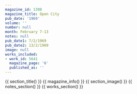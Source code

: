 ```yaml
---
magazine_id: 1308
magazine_title: Open City
pub_date: '1969'
volume: ''
number: null
month: February 7-13
notes: null
pub_date1: 7/2/1969
pub_date2: 13/2/1969
image: null
works_included:
- work_id: 5641
  magazine_page: '6'
  published_as: ''
---
```


{{ section_title() }}
{{ magazine_info() }}
{{ section_image() }}
{{ notes_section() }}
{{ works_section() }}
